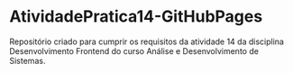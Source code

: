 # AtividadePratica14-GitHubPages
Repositório criado para cumprir os requisitos da atividade 14 da disciplina Desenvolvimento Frontend do curso Análise e Desenvolvimento de Sistemas.

